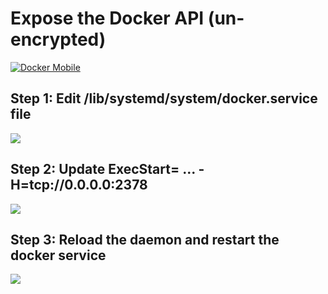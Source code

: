 # Expose the Docker API (un-encrypted)
[![Docker Mobile](https://img.youtube.com/vi/ipECJ18UPwg/0.jpg)](https://www.youtube.com/watch?v=ipECJ18UPwg)


## Step 1: Edit /lib/systemd/system/docker.service file
![](images/1.jpg)

## Step 2: Update ExecStart= ... -H=tcp://0.0.0.0:2378
![](images/3.jpg)

## Step 3: Reload the daemon and restart the docker service
![](images/1.jpg)

